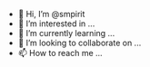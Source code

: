 - 👋 Hi, I’m @smpirit
- 👀 I’m interested in ...
- 🌱 I’m currently learning ...
- 💞️ I’m looking to collaborate on ...
- 📫 How to reach me ...

<!---
smpirit/smpirit is a ✨ special ✨ repository because its `README.md` (this file) appears on your GitHub profile.
You can click the Preview link to take a look at your changes.
--->
